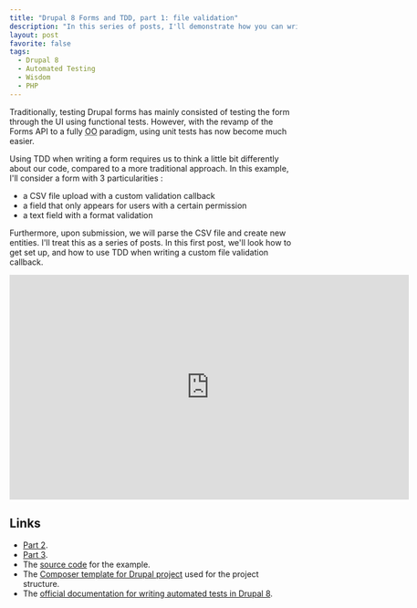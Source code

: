 ```yaml
---
title: "Drupal 8 Forms and TDD, part 1: file validation"
description: "In this series of posts, I'll demonstrate how you can write forms in Drupal while using true TDD. In this first part, we'll talk about file upload validation."
layout: post
favorite: false
tags:
  - Drupal 8
  - Automated Testing
  - Wisdom
  - PHP
---
```


Traditionally, testing Drupal forms has mainly consisted of testing the form through the UI using functional tests. However, with the revamp of the Forms API to a fully <abbr title="Object Oriented">OO</abbr> paradigm, using unit tests has now become much easier.

Using TDD when writing a form requires us to think a little bit differently about our code, compared to a more traditional approach. In this example, I'll consider a form with 3 particularities :

- a CSV file upload with a custom validation callback
- a field that only appears for users with a certain permission
- a text field with a format validation

Furthermore, upon submission, we will parse the CSV file and create new entities. I'll treat this as a series of posts. In this first post, we'll look how to get set up, and how to use TDD when writing a custom file validation callback.

<iframe width="700" height="394" src="https://www.youtube.com/embed/iK15gqkV9oc" frameborder="0" allow="autoplay; encrypted-media" allowfullscreen></iframe>

## Links

* [Part 2](/lore/2018/02/05/drupal-forms-and-tdd-part-2-form-building/).
* [Part 3](/lore/2018/02/12/drupal-forms-and-tdd-part-3-form-validation/).
* The [source code](https://github.com/wadmiraal/drupal8_tdd_form_validation) for the example.
* The [Composer template for Drupal project](https://github.com/drupal-composer/drupal-project) used for the project structure.
* The [official documentation for writing automated tests in Drupal 8](https://api.drupal.org/api/drupal/core%21core.api.php/group/testing/8.5.x).

